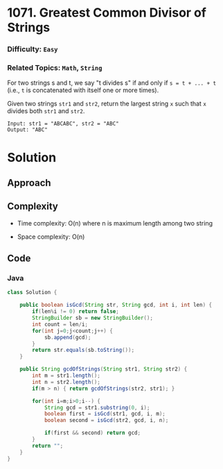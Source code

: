 # 1071. Greatest Common Divisor of Strings
### Difficulty: ```Easy```
### Related Topics: ```Math```, ```String```

For two strings s and t, we say "t divides s" if and only if `s = t + ... + t` (i.e., `t` is concatenated with itself one or more times).

Given two strings `str1` and `str2`, return the largest string `x` such that `x` divides both `str1` and `str2`.
```
Input: str1 = "ABCABC", str2 = "ABC"
Output: "ABC"
```

# Solution

## Approach

## Complexity
- Time complexity: O(n) where n is maximum length among two string
<!-- Add your time complexity here, e.g. $$O(n)$$ -->

- Space complexity: O(n)
<!-- Add your space complexity here, e.g. $$O(n)$$ -->

## Code
### Java
```java
class Solution {

    public boolean isGcd(String str, String gcd, int i, int len) {
        if(len%i != 0) return false;
        StringBuilder sb = new StringBuilder();
        int count = len/i;
        for(int j=0;j<count;j++) {
            sb.append(gcd);
        }
        return str.equals(sb.toString());
    }

    public String gcdOfStrings(String str1, String str2) {
        int m = str1.length();
        int n = str2.length();
        if(m > n) { return gcdOfStrings(str2, str1); }

        for(int i=m;i>0;i--) {
            String gcd = str1.substring(0, i);
            boolean first = isGcd(str1, gcd, i, m);
            boolean second = isGcd(str2, gcd, i, n);

            if(first && second) return gcd;
        }
        return "";
    }
}
```